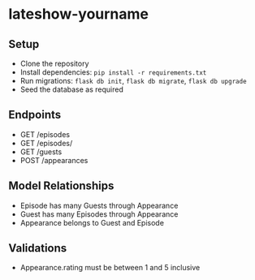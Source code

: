 # lateshow-yourname

## Setup

- Clone the repository
- Install dependencies: `pip install -r requirements.txt`
- Run migrations: `flask db init`, `flask db migrate`, `flask db upgrade`
- Seed the database as required

## Endpoints

- GET /episodes
- GET /episodes/<id>
- GET /guests
- POST /appearances

## Model Relationships

- Episode has many Guests through Appearance
- Guest has many Episodes through Appearance
- Appearance belongs to Guest and Episode

## Validations

- Appearance.rating must be between 1 and 5 inclusive
